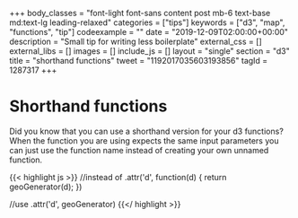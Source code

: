 +++
body_classes = "font-light font-sans content post mb-6 text-base md:text-lg leading-relaxed"
categories = ["tips"]
keywords = ["d3", "map", "functions", "tip"]
codeexample = ""
date = "2019-12-09T02:00:00+00:00"
description = "Small tip for writing less boilerplate"
external_css = []
external_libs = []
images = []
include_js = []
layout = "single"
section = "d3"
title = "shorthand functions"
tweet = "1192017035603193856"
tagId = 1287317
+++
# Shorthand functions

Did you know that you can use a shorthand version for your d3 functions?  
When the function you are using expects the same input parameters you can just use the function name instead of creating your own unnamed function.

{{< highlight js >}}
//instead of
.attr('d', function(d) { return geoGenerator(d); })

//use
.attr('d', geoGenerator)
{{</ highlight >}}


